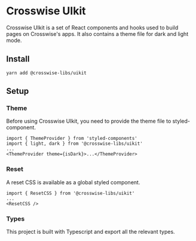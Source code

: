 # Crosswise UIkit

Crosswise UIkit is a set of React components and hooks used to build pages on Crosswise's apps. It also contains a theme file for dark and light mode.

## Install

`yarn add @crosswise-libs/uikit`

## Setup

### Theme

Before using Crosswise UIkit, you need to provide the theme file to styled-component.

```
import { ThemeProvider } from 'styled-components'
import { light, dark } from '@crosswise-libs/uikit'
...
<ThemeProvider theme={isDark}>...</ThemeProvider>
```

### Reset

A reset CSS is available as a global styled component.

```
import { ResetCSS } from '@crosswise-libs/uikit'
...
<ResetCSS />
```

### Types

This project is built with Typescript and export all the relevant types.

